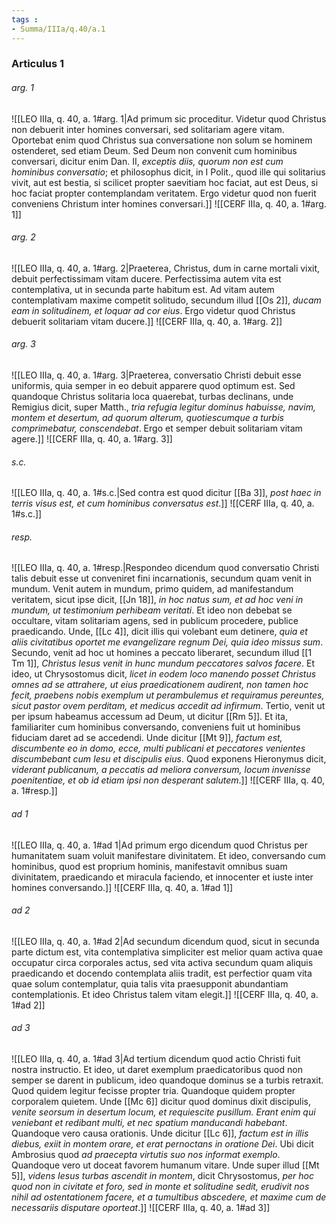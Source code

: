 ```yaml
---
tags : 
- Summa/IIIa/q.40/a.1
---
```


### Articulus 1

###### arg. 1
![[LEO IIIa, q. 40, a. 1#arg. 1|Ad primum sic proceditur. Videtur quod Christus non debuerit inter homines conversari, sed solitariam agere vitam. Oportebat enim quod Christus sua conversatione non solum se hominem ostenderet, sed etiam Deum. Sed Deum non convenit cum hominibus conversari, dicitur enim Dan. II, *exceptis diis, quorum non est cum hominibus conversatio*; et philosophus dicit, in I Polit., quod ille qui solitarius vivit, aut est bestia, si scilicet propter saevitiam hoc faciat, aut est Deus, si hoc faciat propter contemplandam veritatem. Ergo videtur quod non fuerit conveniens Christum inter homines conversari.]]
![[CERF IIIa, q. 40, a. 1#arg. 1]]

###### arg. 2
![[LEO IIIa, q. 40, a. 1#arg. 2|Praeterea, Christus, dum in carne mortali vixit, debuit perfectissimam vitam ducere. Perfectissima autem vita est contemplativa, ut in secunda parte habitum est. Ad vitam autem contemplativam maxime competit solitudo, secundum illud [[Os 2]], *ducam eam in solitudinem, et loquar ad cor eius*. Ergo videtur quod Christus debuerit solitariam vitam ducere.]]
![[CERF IIIa, q. 40, a. 1#arg. 2]]

###### arg. 3
![[LEO IIIa, q. 40, a. 1#arg. 3|Praeterea, conversatio Christi debuit esse uniformis, quia semper in eo debuit apparere quod optimum est. Sed quandoque Christus solitaria loca quaerebat, turbas declinans, unde Remigius dicit, super Matth., *tria refugia legitur dominus habuisse, navim, montem et desertum, ad quorum alterum, quotiescumque a turbis comprimebatur, conscendebat*. Ergo et semper debuit solitariam vitam agere.]]
![[CERF IIIa, q. 40, a. 1#arg. 3]]

###### s.c.
![[LEO IIIa, q. 40, a. 1#s.c.|Sed contra est quod dicitur [[Ba 3]], *post haec in terris visus est, et cum hominibus conversatus est*.]]
![[CERF IIIa, q. 40, a. 1#s.c.]]

###### resp.
![[LEO IIIa, q. 40, a. 1#resp.|Respondeo dicendum quod conversatio Christi talis debuit esse ut conveniret fini incarnationis, secundum quam venit in mundum. Venit autem in mundum, primo quidem, ad manifestandum veritatem, sicut ipse dicit, [[Jn 18]], *in hoc natus sum, et ad hoc veni in mundum, ut testimonium perhibeam veritati*. Et ideo non debebat se occultare, vitam solitariam agens, sed in publicum procedere, publice praedicando. Unde, [[Lc 4]], dicit illis qui volebant eum detinere, *quia et aliis civitatibus oportet me evangelizare regnum Dei, quia ideo missus sum*. Secundo, venit ad hoc ut homines a peccato liberaret, secundum illud [[1 Tm 1]], *Christus Iesus venit in hunc mundum peccatores salvos facere*. Et ideo, ut Chrysostomus dicit, *licet in eodem loco manendo posset Christus omnes ad se attrahere, ut eius praedicationem audirent, non tamen hoc fecit, praebens nobis exemplum ut perambulemus et requiramus pereuntes, sicut pastor ovem perditam, et medicus accedit ad infirmum*. Tertio, venit ut per ipsum habeamus accessum ad Deum, ut dicitur [[Rm 5]]. Et ita, familiariter cum hominibus conversando, conveniens fuit ut hominibus fiduciam daret ad se accedendi. Unde dicitur [[Mt 9]], *factum est, discumbente eo in domo, ecce, multi publicani et peccatores venientes discumbebant cum Iesu et discipulis eius*. Quod exponens Hieronymus dicit, *viderant publicanum, a peccatis ad meliora conversum, locum invenisse poenitentiae, et ob id etiam ipsi non desperant salutem*.]]
![[CERF IIIa, q. 40, a. 1#resp.]]

###### ad 1
![[LEO IIIa, q. 40, a. 1#ad 1|Ad primum ergo dicendum quod Christus per humanitatem suam voluit manifestare divinitatem. Et ideo, conversando cum hominibus, quod est proprium hominis, manifestavit omnibus suam divinitatem, praedicando et miracula faciendo, et innocenter et iuste inter homines conversando.]]
![[CERF IIIa, q. 40, a. 1#ad 1]]

###### ad 2
![[LEO IIIa, q. 40, a. 1#ad 2|Ad secundum dicendum quod, sicut in secunda parte dictum est, vita contemplativa simpliciter est melior quam activa quae occupatur circa corporales actus, sed vita activa secundum quam aliquis praedicando et docendo contemplata aliis tradit, est perfectior quam vita quae solum contemplatur, quia talis vita praesupponit abundantiam contemplationis. Et ideo Christus talem vitam elegit.]]
![[CERF IIIa, q. 40, a. 1#ad 2]]

###### ad 3
![[LEO IIIa, q. 40, a. 1#ad 3|Ad tertium dicendum quod actio Christi fuit nostra instructio. Et ideo, ut daret exemplum praedicatoribus quod non semper se darent in publicum, ideo quandoque dominus se a turbis retraxit. Quod quidem legitur fecisse propter tria. Quandoque quidem propter corporalem quietem. Unde [[Mc 6]] dicitur quod dominus dixit discipulis, *venite seorsum in desertum locum, et requiescite pusillum. Erant enim qui veniebant et redibant multi, et nec spatium manducandi habebant*. Quandoque vero causa orationis. Unde dicitur [[Lc 6]], *factum est in illis diebus, exiit in montem orare, et erat pernoctans in oratione Dei*. Ubi dicit Ambrosius quod *ad praecepta virtutis suo nos informat exemplo*. Quandoque vero ut doceat favorem humanum vitare. Unde super illud [[Mt 5]], *videns Iesus turbas ascendit in montem*, dicit Chrysostomus, *per hoc quod non in civitate et foro, sed in monte et solitudine sedit, erudivit nos nihil ad ostentationem facere, et a tumultibus abscedere, et maxime cum de necessariis disputare oporteat*.]]
![[CERF IIIa, q. 40, a. 1#ad 3]]

